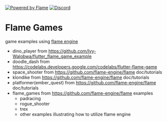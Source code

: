 [![Powered by Flame](https://img.shields.io/badge/Powered%20by-%F0%9F%94%A5-orange.svg)](https://flame-engine.org)
[![Discord](https://img.shields.io/discord/509714518008528896.svg)](https://discord.gg/pxrBmy4)

# Flame Games
game examples using [flame engine](https://flame-engine.org/)

* dino_player from https://github.com/Ivy-Walobwa/flutter_flame_game_example
* doodle_dash from https://codelabs.developers.google.com/codelabs/flutter-flame-game
* space_shooter from https://github.com/flame-engine/flame doc/tutorials
* klondike from https://github.com/flame-engine/flame doc/tutorials
* platformer(ember_quest) from https://github.com/flame-engine/flame doc/tutorials
* flame_games from https://github.com/flame-engine/flame examples
  - padracing
  - rogue_shooter
  - trex
  - other examples illustrating how to utilize flame engine
